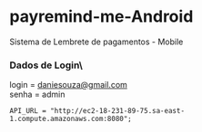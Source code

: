 # payremind-me-Android
Sistema de Lembrete de pagamentos - Mobile


### Dados de Login\
login = daniesouza@gmail.com \
senha = admin

    API_URL = "http://ec2-18-231-89-75.sa-east-1.compute.amazonaws.com:8080";
